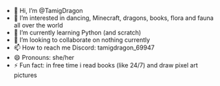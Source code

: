 - 👋 Hi, I’m @TamigDragon
- 👀 I’m interested in dancing, Minecraft, dragons, books, flora and fauna all over the world
- 🌱 I’m currently learning Python (and scratch)
- 💞️ I’m looking to collaborate on nothing currently
- 📫 How to reach me Discord: tamigdragon_69947
- 😄 Pronouns: she/her
- ⚡ Fun fact: in free time i read books (like 24/7) and draw pixel art pictures

<!---
TamigDragon/TamigDragon is a ✨ special ✨ repository because its `README.md` (this file) appears on your GitHub profile.
You can click the Preview link to take a look at your changes.
--->
